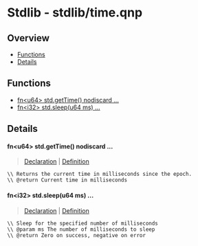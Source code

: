 
# Stdlib - stdlib/time.qnp

## Overview
 - [Functions](#functions)
 - [Details](#details)


## Functions
 - [fn\<u64\> std.getTime() nodiscard ...](#ref_d6617d835a52997b1a3b0e2015bf811c)
 - [fn\<i32\> std.sleep(u64 ms) ...](#ref_79c78e99cd6aa4ad1529f8670b76c4a0)

## Details
#### <a id="ref_d6617d835a52997b1a3b0e2015bf811c"/>fn\<u64\> std.getTime() nodiscard ...
> [Declaration](/stdlib/time.qnp?plain=1#L7) | [Definition](/stdlib/platform/linux/time.qnp?plain=1#L30)
```qinp
\\ Returns the current time in milliseconds since the epoch.
\\ @return Current time in milliseconds
```
#### <a id="ref_79c78e99cd6aa4ad1529f8670b76c4a0"/>fn\<i32\> std.sleep(u64 ms) ...
> [Declaration](/stdlib/time.qnp?plain=1#L12) | [Definition](/stdlib/platform/linux/time.qnp?plain=1#L36)
```qinp
\\ Sleep for the specified number of milliseconds
\\ @param ms The number of milliseconds to sleep
\\ @return Zero on success, negative on error
```

